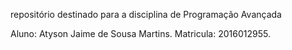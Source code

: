 
repositório destinado para a disciplina de Programação Avançada

Aluno: Atyson Jaime de Sousa Martins.
Matricula: 2016012955.

